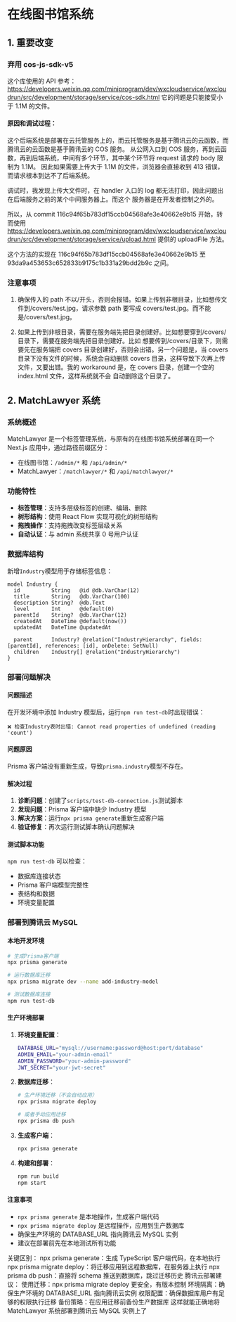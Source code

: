 # 在线图书馆系统

## 1. 重要改变

### 弃用 cos-js-sdk-v5

这个库使用的 API 参考：https://developers.weixin.qq.com/miniprogram/dev/wxcloudservice/wxcloudrun/src/development/storage/service/cos-sdk.html
它的问题是只能接受小于 1.1M 的文件。

#### 原因和调试过程：

这个后端系统是部署在云托管服务上的，而云托管服务是基于腾讯云的云函数，而腾讯云的云函数是基于腾讯云的 COS 服务。
从公网入口到 COS 服务，再到云函数，再到后端系统，中间有多个环节，其中某个环节将 request 请求的 body 限制为 1.1M。
因此如果需要上传大于 1.1M 的文件，浏览器会直接收到 413 错误，而请求根本到达不了后端系统。

调试时，我发现上传大文件时，在 handler 入口的 log 都无法打印，因此问题出在后端服务之前的某个中间服务器上。而这个
服务器是在开发者控制之外的。

所以，从 commit 116c94f65b783df15ccb04568afe3e40662e9b15 开始，转而使用 https://developers.weixin.qq.com/miniprogram/dev/wxcloudservice/wxcloudrun/src/development/storage/service/upload.html
提供的 uploadFile 方法。

这个方法的实现在 116c94f65b783df15ccb04568afe3e40662e9b15 至 93da9a453653c652833b9175c1b331a29bdd2b9c 之间。

### 注意事项

1. 确保传入的 path 不以/开头，否则会报错。如果上传到非根目录，比如想传文件到/covers/test.jpg，请求参数 path 要写成
   covers/test.jpg。而不能是/covers/test.jpg。

2. 如果上传到非根目录，需要在服务端先把目录创建好。比如想要穿到/covers/目录下，需要在服务端先把目录创建好。比如
   想要传到/covers/目录下，则需要先在服务端把 covers 目录创建好，否则会出错。另一个问题是，当 covers 目录下没有文件的时候，系统会自动删除 covers
   目录，这样导致下次再上传文件，又要出错。我的 workaround 是，在 covers 目录，创建一个空的 index.html 文件，这样系统就不会
   自动删除这个目录了。

## 2. MatchLawyer 系统

### 系统概述

MatchLawyer 是一个标签管理系统，与原有的在线图书馆系统部署在同一个 Next.js 应用中，通过路径前缀区分：

- 在线图书馆：`/admin/*` 和 `/api/admin/*`
- MatchLawyer：`/matchlawyer/*` 和 `/api/matchlawyer/*`

### 功能特性

- **标签管理**：支持多层级标签的创建、编辑、删除
- **树形结构**：使用 React Flow 实现可视化的树形结构
- **拖拽操作**：支持拖拽改变标签层级关系
- **自动认证**：与 admin 系统共享 0 号用户认证

### 数据库结构

新增`Industry`模型用于存储标签信息：

```prisma
model Industry {
  id          String   @id @db.VarChar(12)
  title       String   @db.VarChar(100)
  description String?  @db.Text
  level       Int      @default(0)
  parentId    String?  @db.VarChar(12)
  createdAt   DateTime @default(now())
  updatedAt   DateTime @updatedAt

  parent      Industry? @relation("IndustryHierarchy", fields: [parentId], references: [id], onDelete: SetNull)
  children    Industry[] @relation("IndustryHierarchy")
}
```

### 部署问题解决

#### 问题描述

在开发环境中添加 Industry 模型后，运行`npm run test-db`时出现错误：

```
❌ 检查Industry表时出错: Cannot read properties of undefined (reading 'count')
```

#### 问题原因

Prisma 客户端没有重新生成，导致`prisma.industry`模型不存在。

#### 解决过程

1. **诊断问题**：创建了`scripts/test-db-connection.js`测试脚本
2. **发现问题**：Prisma 客户端中缺少 Industry 模型
3. **解决方案**：运行`npx prisma generate`重新生成客户端
4. **验证修复**：再次运行测试脚本确认问题解决

#### 测试脚本功能

`npm run test-db` 可以检查：

- 数据库连接状态
- Prisma 客户端模型完整性
- 表结构和数据
- 环境变量配置

### 部署到腾讯云 MySQL

#### 本地开发环境

```bash
# 生成Prisma客户端
npx prisma generate

# 运行数据库迁移
npx prisma migrate dev --name add-industry-model

# 测试数据库连接
npm run test-db
```

#### 生产环境部署

1. **环境变量配置**：

   ```bash
   DATABASE_URL="mysql://username:password@host:port/database"
   ADMIN_EMAIL="your-admin-email"
   ADMIN_PASSWORD="your-admin-password"
   JWT_SECRET="your-jwt-secret"
   ```

2. **数据库迁移**：

   ```bash
   # 生产环境迁移（不会自动应用）
   npx prisma migrate deploy

   # 或者手动应用迁移
   npx prisma db push
   ```

3. **生成客户端**：

   ```bash
   npx prisma generate
   ```

4. **构建和部署**：
   ```bash
   npm run build
   npm start
   ```

#### 注意事项

- `npx prisma generate` 是本地操作，生成客户端代码
- `npx prisma migrate deploy` 是远程操作，应用到生产数据库
- 确保生产环境的 DATABASE_URL 指向腾讯云 MySQL 实例
- 建议在部署前先在本地测试所有功能

关键区别：
npx prisma generate：生成 TypeScript 客户端代码，在本地执行
npx prisma migrate deploy：将迁移应用到远程数据库，在服务器上执行
npx prisma db push：直接将 schema 推送到数据库，跳过迁移历史
腾讯云部署建议：
使用迁移：npx prisma migrate deploy 更安全，有版本控制
环境隔离：确保生产环境的 DATABASE_URL 指向腾讯云实例
权限配置：确保数据库用户有足够的权限执行迁移
备份策略：在应用迁移前备份生产数据库
这样就能正确地将 MatchLawyer 系统部署到腾讯云 MySQL 实例上了
